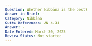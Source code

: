 ```yaml
---
Question: Whether Nibbāna is the best?
Answer in Brief: -
Category: Nibbāna
Sutta References: AN 4.34
Answer: -
Date Entered: March 30, 2025
Review Status: Not started
---
```

